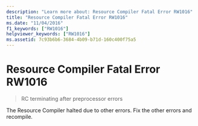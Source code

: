 ```yaml
---
description: "Learn more about: Resource Compiler Fatal Error RW1016"
title: "Resource Compiler Fatal Error RW1016"
ms.date: "11/04/2016"
f1_keywords: ["RW1016"]
helpviewer_keywords: ["RW1016"]
ms.assetid: 7c93b6b6-3684-4b09-b71d-160c400f75a5
---
```

# Resource Compiler Fatal Error RW1016

> RC terminating after preprocessor errors

The Resource Compiler halted due to other errors. Fix the other errors and recompile.
